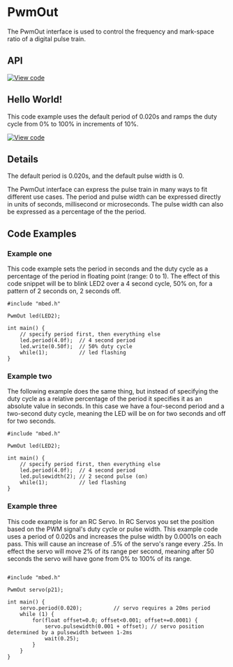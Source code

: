 # PwmOut

The PwmOut interface is used to control the frequency and mark-space ratio of a digital pulse train.

## API

[![View code](https://www.mbed.com/embed/?type=library)](https://docs.mbed.com/docs/mbed-os-api/en/mbed-os-5.2/api/PwmOut_8h_source.html) 


## Hello World!

This code example uses the default period of 0.020s and ramps the duty cycle from 0% to 100% in increments of 10%. 

[![View code](https://www.mbed.com/embed/?url=https://developer.mbed.org/teams/mbed_example/code/PwmOut_HelloWorld/)](https://developer.mbed.org/teams/mbed_example/code/PwmOut_HelloWorld/file/5160ea45399b/main.cpp) 

## Details

The default period is 0.020s, and the default pulse width is 0.

The PwmOut interface can express the pulse train in many ways to fit different use cases. The period and pulse width can be expressed directly in units of seconds, millisecond or microseconds. The pulse width can also be expressed as a percentage of the the period.
  
## Code Examples

### Example one

This code example sets the period in seconds and the duty cycle as a percentage of the period in floating point (range: 0 to 1). The effect of this code snippet will be to blink LED2 over a 4 second cycle, 50% on, for a pattern of 2 seconds on, 2 seconds off.

```
#include "mbed.h"

PwmOut led(LED2);

int main() {
    // specify period first, then everything else
    led.period(4.0f);  // 4 second period
    led.write(0.50f);  // 50% duty cycle
    while(1);          // led flashing
}
```   

### Example two

The following example does the same thing, but instead of specifying the duty cycle as a relative percentage of the period it specifies it as an absolute value in seconds. In this case we have a four-second period and a two-second duty cycle, meaning the LED will be on for two seconds and off for two seconds. 

```
#include "mbed.h"

PwmOut led(LED2);

int main() {
    // specify period first, then everything else
    led.period(4.0f);  // 4 second period
    led.pulsewidth(2); // 2 second pulse (on)
    while(1);          // led flashing
}

```

### Example three

This code example is for an RC Servo. In RC Servos you set the position based on the PWM signal's duty cycle or pulse width. This example code uses a period of 0.020s and increases the pulse width by 0.0001s on each pass. This will cause an increase of .5% of the servo's range every .25s. In effect the servo will move 2% of its range per second, meaning after 50 seconds the servo will have gone from 0% to 100% of its range. 

```

#include "mbed.h"

PwmOut servo(p21);

int main() {
    servo.period(0.020);          // servo requires a 20ms period
    while (1) {
        for(float offset=0.0; offset<0.001; offset+=0.0001) {
            servo.pulsewidth(0.001 + offset); // servo position determined by a pulsewidth between 1-2ms
            wait(0.25);
        }
    }
}
```
